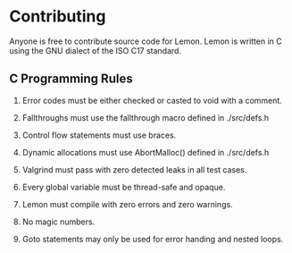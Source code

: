 # Contributing

Anyone is free to contribute source code for Lemon. Lemon is written in C using the GNU dialect of the ISO C17 standard.

## C Programming Rules

1. Error codes must be either checked or casted to void with a comment.

2. Fallthroughs must use the fallthrough macro defined in ./src/defs.h

3. Control flow statements must use braces.

4. Dynamic allocations must use AbortMalloc() defined in ./src/defs.h

5. Valgrind must pass with zero detected leaks in all test cases.

6. Every global variable must be thread-safe and opaque.

7. Lemon must compile with zero errors and zero warnings.

8. No magic numbers.

9. Goto statements may only be used for error handing and nested loops.
